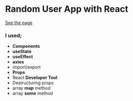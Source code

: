 # Random User App with React

[See the page]()

### I used;
  - <b>Components</b>
  - <b>useState</b>
  - <b>useEffect</b>
  - <b>axios</b>
  - import/export
  - <b>Props</b>
  - React <b>Developer Tool</b>
  - Destructuring props
  - array <b>map</b> method
  - array <b>some</b> method

